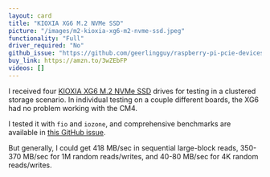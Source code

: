 ```yaml
---
layout: card
title: "KIOXIA XG6 M.2 NVMe SSD"
picture: "/images/m2-kioxia-xg6-m2-nvme-ssd.jpeg"
functionality: "Full"
driver_required: "No"
github_issue: "https://github.com/geerlingguy/raspberry-pi-pcie-devices/issues/325"
buy_link: https://amzn.to/3wZEbFP
videos: []
---
```

I received four [KIOXIA XG6 M.2 NVMe SSD](https://business.kioxia.com/en-us/ssd/client-ssd/xg6.html) drives for testing in a clustered storage scenario. In individual testing on a couple different boards, the XG6 had no problem working with the CM4.

I tested it with `fio` and `iozone`, and comprehensive benchmarks are available in [this GitHub issue](https://github.com/geerlingguy/raspberry-pi-pcie-devices/issues/325).

But generally, I could get 418 MB/sec in sequential large-block reads, 350-370 MB/sec for 1M random reads/writes, and 40-80 MB/sec for 4K random reads/writes.

